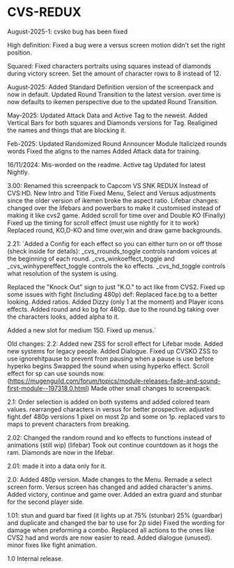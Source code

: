 # CVS-REDUX

August-2025-1:
cvsko bug has been fixed 

High definition:
Fixed a bug were a versus screen motion didn't set the right position.

Squared:
Fixed characters portraits using squares instead of diamonds during victory screen.
Set the amount of character rows to 8 instead of 12.

August-2025:
Added Standard Definition version of the screenpack and now in default.
Updated Round Transition to the latest version.
over.time is now defaults to ikemen perspective due to the updated Round Transition.

May-2025:
Updated Attack Data and Active Tag to the newest.
Added Vertical Bars for both squares and Diamonds versions for Tag.
Realigined the names and things that are blocking it.

Feb-2025:
Updated Randomized Round Announcer Module
Italicized rounds words
Fixed the aligns to the names
Added Attack data for training.   

16/11/2024:
Mis-worded on the readme.
Active tag Updated for latest Nightly.


3.00:
Renamed this screenpack to Capcom VS SNK REDUX Instead of CVS:HD.
New Intro and Title
Fixed Menu, Select and Versus adjustments since the older version of ikemen broke the aspect ratio.
Lifebar changes:
changed over the lifebars and powerbars to make it customised instead of making it like cvs2 game.
Added scroll for time over and Double KO (Finally)
Fixed up the timing for scroll effect (must use nightly for it to work)
Replaced round, KO,D-KO and time over,win and draw game backgrounds.


2.21:
`Added a Config for each effect so you can either turn on or off those (sheck inside for details):
_cvs_rrounds_toggle controls random voices at the beginning of each round.
_cvs_winkoeffect_toggle and _cvs_winhypereffect_toggle controls the ko effects.
_cvs_hd_toggle controls what resolution of the system is using.

Replaced the "Knock Out" sign to just "K.O." to act like from CVS2.
Fixed up some issues with fight (Including 480p) def:
Replaced face.bg  to a better looking.
Added ratios.
Added Dizzy (only 1 at the moment) and Player icons effects.
Added round and ko bg for 480p. due to the round.bg taking over the characters looks, added alpha to it.

Added a new slot for medium 150.
Fixed up menus.`

Old changes:
2.2:
Added new ZSS for scroll effect for Lifebar mode.
Added new systems for legacy people.
Added Dialogue.
Fixed up CVSKO ZSS  to use ignorehitpause to prevent from pausing when a pause is use before hyperko begins
Swapped the sound when using hyperko effect.
Scroll effect for sp can use sounds now. (<https://mugenguild.com/forum/topics/module-releases-fade-and-sound-first-module--197318.0.html>)
Made other small changes to screenpack.

2.1:
Order selection is added on both systems and added colored team values.
rearranged characters in versus for better prospective.
adjusted fight.def 480p versions 1 pixel on most 2p and some on 1p.
replaced vars to maps to prevent characters from breaking.

2.02:
Changed the random round and ko effects to functions instead of animations (still wip) (lifebar)
Took out continue countdown as it hogs the ram.
Diamonds are now in the lifebar.

2.01:
made it into a data only for it.

2.0:
Added 480p version.
Made changes to the Menu.
Remade a select screen form.
Versus screen has changed and added character's anims.
Added victory, continue and game over.
Added an extra guard and stunbar for the second player side.

1.01:
stun and guard bar fixed (it lights up at 75% (stunbar)  25% (guardbar) and duplicate and changed the bar to use for 2p side)
Fixed the wording for damage when preforming a combo.
Replaced all actions to the ones like CVS2 had and words are now easier to read.
Added dialogue (unused).
minor fixes like fight animation.

1.0
Internal release.
